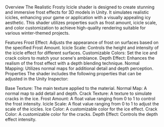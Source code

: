 Overview
The Realistic Frosty Icicle shader is designed to create stunning and immersive frost effects for 3D models in Unity. It simulates realistic icicles, enhancing your game or application with a visually appealing icy aesthetic. This shader utilizes properties such as frost amount, icicle scale, and color customization to achieve high-quality rendering suitable for various winter-themed projects.

Features
Frost Effect: Adjusts the appearance of frost on surfaces based on the specified Frost Amount.
Icicle Scale: Controls the height and intensity of the icicle effect for different surfaces.
Customizable Colors: Set the ice and crack colors to match your scene's ambiance.
Depth Effect: Enhances the realism of the frost effect with a depth blending technique.
Normal Mapping: Utilizes normal maps for additional detail and depth perception.
Properties
The shader includes the following properties that can be adjusted in the Unity Inspector:

Base Texture: The main texture applied to the material.
Normal Map: A normal map to add detail and depth.
Crack Texture: A texture to simulate cracks in the ice.
Frost Amount: A float value ranging from 0 to 1 to control the frost intensity.
Icicle Scale: A float value ranging from 0 to 1 to adjust the scale of the icicles.
Ice Color: A customizable color for the ice effect.
Crack Color: A customizable color for the cracks.
Depth Effect: Controls the depth effect intensity.
